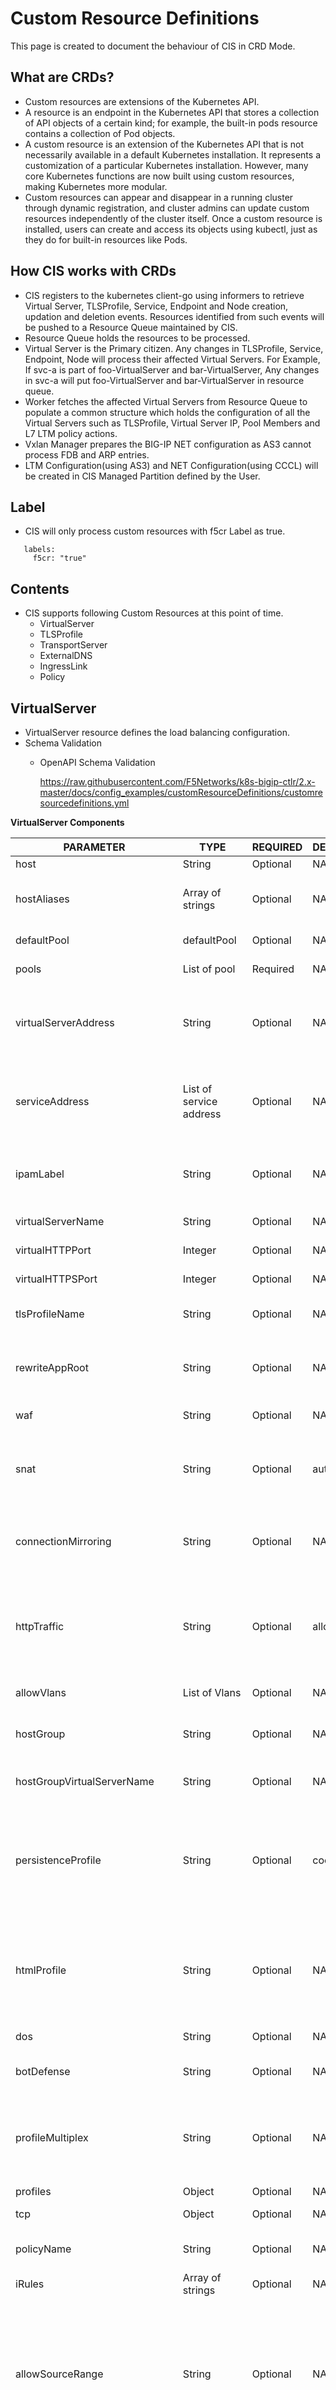 # Custom Resource Definitions 

This page is created to document the behaviour of CIS in CRD Mode.  

## What are CRDs? 

* Custom resources are extensions of the Kubernetes API. 
* A resource is an endpoint in the Kubernetes API that stores a collection of API objects of a certain kind; for example, the built-in pods resource contains a collection of Pod objects.
* A custom resource is an extension of the Kubernetes API that is not necessarily available in a default Kubernetes installation. It represents a customization of a particular Kubernetes installation. However, many core Kubernetes functions are now built using custom resources, making Kubernetes more modular.
*  Custom resources can appear and disappear in a running cluster through dynamic registration, and cluster admins can update custom resources independently of the cluster itself. Once a custom resource is installed, users can create and access its objects using kubectl, just as they do for built-in resources like Pods.

## How CIS works with CRDs

* CIS registers to the kubernetes client-go using informers to retrieve Virtual Server, TLSProfile, Service, Endpoint and Node creation, updation and deletion events. Resources identified from such events will be pushed to a Resource Queue maintained by CIS.
* Resource Queue holds the resources to be processed.
* Virtual Server is the Primary citizen. Any changes in TLSProfile, Service, Endpoint, Node will process their affected Virtual Servers. For Example, If svc-a is part of foo-VirtualServer and bar-VirtualServer, Any changes in svc-a will put foo-VirtualServer and bar-VirtualServer in resource queue.
* Worker fetches the affected Virtual Servers from Resource Queue to populate a common structure which holds the configuration of all the Virtual Servers such as TLSProfile, Virtual Server IP, Pool Members and L7 LTM policy actions.
* Vxlan Manager prepares the BIG-IP NET configuration as AS3 cannot process FDB and ARP entries.
* LTM Configuration(using AS3) and NET Configuration(using CCCL) will be created in CIS Managed Partition defined by the User.


## Label
* CIS will only process custom resources with f5cr Label as true. 
```
   labels:
     f5cr: "true"  
```

## Contents
* CIS supports following Custom Resources at this point of time.
  - VirtualServer
  - TLSProfile
  - TransportServer
  - ExternalDNS
  - IngressLink
  - Policy

## VirtualServer
   * VirtualServer resource defines the load balancing configuration.
   * Schema Validation
     - OpenAPI Schema Validation
     
        https://raw.githubusercontent.com/F5Networks/k8s-bigip-ctlr/2.x-master/docs/config_examples/customResourceDefinitions/customresourcedefinitions.yml


**VirtualServer Components**

| PARAMETER                        | TYPE                          | REQUIRED  | DEFAULT | DESCRIPTION                                                                                                                                                                                                      |
|----------------------------------|-------------------------------|-----------|---------|------------------------------------------------------------------------------------------------------------------------------------------------------------------------------------------------------------------|
| host                             | String                        | Optional  | NA      | Virtual Host                                                                                                                                                                                                     |
| hostAliases                      | Array of strings              | Optional  | NA      | Additional host names for a virtual server apart from the primary host                                                                                                                                           |
| defaultPool                      | defaultPool                   | Optional  | NA      | Default BIG-IP Pool for virtual server                                                                                                                                                                           |
| pools                            | List of pool                  | Required  | NA      | List of BIG-IP Pool members                                                                                                                                                                                      |
| virtualServerAddress             | String                        | Optional  | NA      | IP4/IP6 Address of BIG-IP Virtual Server. IP address can also be replaced by a reference to a Service_Address.                                                                                                   |
| serviceAddress                   | List of service address       | Optional  | NA      | Service address definition allows you to add a number of properties to your (virtual) server address                                                                                                             |
| ipamLabel                        | String                        | Optional  | NA      | IPAM label name for IP address management which is map to ip-range in IPAM controller deployment.                                                                                                                |
| virtualServerName                | String                        | Optional  | NA      | Custom name of BIG-IP Virtual Server                                                                                                                                                                             |
| virtualHTTPPort                  | Integer                       | Optional  | NA      | Specify HTTP port for the Virutal Server                                                                                                                                                                         |
| virtualHTTPSPort                 | Integer                       | Optional  | NA      | Specify HTTPS port for the Virtual Server                                                                                                                                                                        |
| tlsProfileName                   | String                        | Optional  | NA      | Describes the TLS profile Name for BIG-IP Virtual Server                                                                                                                                                         |
| rewriteAppRoot                   | String                        | Optional  | NA      | Rewrites the path in the HTTP Header (and Redirects) from \"/" (root path) to specifed path                                                                                                                      |
| waf                              | String                        | Optional  | NA      | Reference to WAF policy on BIG-IP                                                                                                                                                                                |
| snat                             | String                        | Optional  | auto    | Reference to SNAT pool on BIG-IP. The supported values are ``none``, ``auto``, ``self`` and the BIG-IP SNATPool path.                                                                                            |
| connectionMirroring              | String                        | Optional  | NA      | Controls connection-mirroring for high-availability.allowed value is "none" or "L4"                                                                                                                              |
| httpTraffic                      | String                        | Optional  | allow   | Configure behavior of HTTP Virtual Server. The allowed values are: allow: allow HTTP (default), none: only HTTPs, redirect: redirect HTTP to HTTPS.                                                              |
| allowVlans                       | List of Vlans                 | Optional  | NA      | list of Vlan objects to allow traffic from                                                                                                                                                                       |  
| hostGroup                        | String                        | Optional  | NA      | Label to group virtualservers with different host names into one in BIG-IP.                                                                                                                                      |
| hostGroupVirtualServerName       | String                        | Optional  | NA      | Custom name of BIG-IP Virtual Server when hostGroup exists.                                                                                                                                                      |
| persistenceProfile               | String                        | Optional  | cookie  | CIS uses the AS3 default persistence profile. VirtualServer CRD resource takes precedence over Policy CRD. Allowed values are existing BIG-IP Persistence profiles.                                              |
| htmlProfile                      | String                        | Optional  | NA      | Pathname of existing BIG-IP HTML profile. VirtualServer CRD resource takes precedence over Policy CRD. Allowed values are existing BIG-IP HTML profiles.                                                         |
| dos                              | String                        | Optional  | NA      | Pathname of existing BIG-IP DoS policy.                                                                                                                                                                          |
| botDefense                       | String                        | Optional  | NA      | Pathname of existing BIG-IP botDefense policy.                                                                                                                                                                   |
| profileMultiplex                 | String                        | Optional  | NA      | CIS uses the AS3 default profileMultiplex profile. Allowed values are existing BIG-IP profileMultiplex profiles.                                                                                                 |
| profiles                         | Object                        | Optional  | NA      | BIG-IP TCP Profiles.                                                                                                                                                                                             |
| tcp                              | Object                        | Optional  | NA      | BIG-IP TCP client and server profiles.                                                                                                                                                                           |
| policyName                       | String                        | Optional  | NA      | Name of Policy CRD to attach profiles/policies defined in it.                                                                                                                                                    |
| iRules                           | Array of strings              | Optional  | NA      | iRules to be attached to the VirtualServer.                                                                                                                                                                      |
| allowSourceRange                 | String                        | Optional  | NA      | Comma-separated list of CIDR addresses to allow inbound to services corresponding to VirtualServer CRD. Allowed values are comma-separated, CIDR formatted, IP addresses. For example: ``1.2.3.4/32,2.2.2.0/24`` |
| httpMrfRoutingEnabled            | boolean                       | 	Optional | false   | Specifies whether to use the HTTP message routing framework (MRF) functionality. This property is available on BIGIP 14.1 and above.                                                                             |
| additionalVirtualServerAddresses | List of virtualserver address | Optional  | NA      | List of virtual addresses additional to virtualServerAddress where virtual will be listening on.Uses AS3 virtualAddresses param to expose Virtual server which will listen to each IP address in list            |
| partition                        | String                        | Optional  | NA      | bigip partition                                                                                                                                                                                                  |
| hostPersistence                  | Object                        | Optional  | NA      | Persist session rule action will be added to the VS Policy based on the host. Allowed values are existing BIG-IP Persist session                                                                                 |
| bigipRouteDomain                 | Integer                       | Optional  | 0       | Appends route domain to the virtual addresses of the BigIP
| profileAdapt                 | Object                       | Optional  | NA       | BIG-IP Adapt profile for Virtual Server
                                                                                        |

**Note**:
   * **hostGroupVirtualServerName** will be considered only when the hostGroup is provided in the Virtual Server. 
     If you want to set the hostGroupVirtualServerName for the existing Virtual Servers, please delete those 
     Virtual Servers from the Kubernetes/Openshift cluster and re-apply the Virtual Servers with the hostGroupVirtualServerName. 
     And please make sure that hostGroupVirtualServerName is same across a hostGroup in Virtual Servers. Virtual Servers 
     which are in same hostGroup and using hostGroupVirtualServerName, do not get updated unless all the Virtual Servers 
     have same hostGroupVirtualServerName.


**Default Pool Components**

| PARAMETER           | TYPE              | REQUIRED | DEFAULT     | DESCRIPTION                                                                                                                             |
|---------------------|-------------------|----------|-------------|-----------------------------------------------------------------------------------------------------------------------------------------|
| service             | String            | Required | NA          | Service deployed in kubernetes cluster                                                                                                  |
| serviceNamespace    | String            | Optional | NA          | Namespace of service, define it if service is present in a namespace other than the one where Virtual Server Custom Resource is present |
| servicePort         | Integer or String | Required | NA          | Port to access Service.Could be service port, service port name or targetPort of the service                                            |                                                                                |
| loadBalancingMethod | String            | Optional | round-robin | Allowed values are existing BIG-IP Load Balancing methods for pools.                                                                    |
| nodeMemberLabel     | String            | Optional | NA          | List of Nodes to consider in NodePort Mode as BIG-IP pool members. This Option is only applicable for NodePort Mode                     |
| monitors            | monitor           | Optional | NA          | Specifies multiple monitors for VS Pool                                                                                                 |
| serviceDownAction   | String            | Optional | none        | Specifies connection handling when member is non-responsive                                                                             |
| reselectTries       | Integer           | Optional | 0           | Maximum number of attempts to find a responsive member for a connection                                                                 |
| reference           | String            | Required | NA          | Allowed values are **bigip** or **service**                                                                                             |
| name                | String            | Optional | NA          | pool name or reference to the pool name existing on bigip                                                                               |

**Pool Components**

| PARAMETER           | TYPE                                | REQUIRED | DEFAULT     | DESCRIPTION                                                                                                                             |
|---------------------|-------------------------------------|----------|-------------|-----------------------------------------------------------------------------------------------------------------------------------------|
| name                | String                              | Optional | NA          | pool name                                                                                                                               |
| path                | String                              | Required | NA          | Path to access the service                                                                                                              |
| service             | String                              | Required | NA          | Service deployed in kubernetes cluster                                                                                                  |
| waf                 | String                              | Optional | NA          | Reference to WAF policy on BIG-IP                                                                                                       |
| loadBalancingMethod | String                              | Optional | round-robin | Allowed values are existing BIG-IP Load Balancing methods for pools.                                                                    |
| nodeMemberLabel     | String                              | Optional | NA          | List of Nodes to consider in NodePort Mode as BIG-IP pool members. This Option is only applicable for NodePort Mode                     |
| servicePort         | Integer or String                   | Required | NA          | Port to access Service.Could be service port, service port name or targetPort of the service                                            |                                                                                |
| monitor             | monitor                             | Optional | NA          | Health Monitor to check the health of Pool Members                                                                                      |
| monitors            | monitor                             | Optional | NA          | Specifies multiple monitors for VS Pool                                                                                                 |
| minimumMonitors     | Integer or String | Optional | 1          | Member is down when fewer than minimum monitors report it healthy. Specify ‘all’ to require all monitors to be up.                          |
| rewrite             | String                              | Optional | NA          | Rewrites the path in the HTTP Header while submitting the request to pool members                                                       |
| serviceNamespace    | String                              | Optional | NA          | Namespace of service, define it if service is present in a namespace other than the one where Virtual Server Custom Resource is present |
 | serviceDownAction   | String                              | Optional | none        | Specifies connection handling when member is non-responsive                                                                             |
| reselectTries       | Integer                             | Optional | 0           | Maximum number of attempts to find a responsive member for a connection                                                                 |
| hostRewrite         | String                              | Optional | NA          | Rewrites the hostname http header while submitting the request to pool members                                                          |
| weight              | Integer                             | Optional | NA          | weight allocated to service A in AB deployment                                                                                          |
| alternateBackends   | List of backends for A/B deployment | Optional | NA          | List of alternate backends for AB deployment                                                                                            |

**Note**: **monitors** take priority over **monitor** if both are provided in VS spec.

**alternateBackends Components**

| PARAMETER        | TYPE    | REQUIRED | DEFAULT | DESCRIPTION                                                                                   |
|------------------|---------|----------|---------|-----------------------------------------------------------------------------------------------|
| service          | String  | Required | NA      | service name for alternate backend                                                            |
| serviceNamespace | String  | Optional | NA      | namespace of the backend service if its present in namespace different than virtual server CR |
| weight           | Integer | Optional | 100     | weight allocated for the alternate backend service                                            |

**Service_Address Components**

| PARAMETER | TYPE | REQUIRED | DEFAULT | DESCRIPTION                                                                                                            |
| ------ | ------ | ------ | ------ |------------------------------------------------------------------------------------------------------------------------|
| arpEnabled | Boolean | Optional | true | If true (default), the system services ARP requests on this address                                                    |
| icmpEcho | String | Optional | “enable” | If enabled, the system answers ICMP echo requests on this address. Values: “enable”, “disable”, “selective”            |
| routeAdvertisement | String | Optional | “disable” | If enabled, the route is advertised. Values: “enable”, “disable”, “selective”, “always”, “any”, “all”                  |
| spanningEnabled | Boolean | Optional | false | If true, this enables all BIG-IP systems in device group to listen for and process traffic on the same virtual address |
| trafficGroup | String | Optional | "default" | Specifies the traffic group which the Service_Address belongs.                                                         |

**Health Monitor**

| PARAMETER  | TYPE   | REQUIRED | DEFAULT   | DESCRIPTION                                                                                                                         |
|------------|--------|----------|-----------|-------------------------------------------------------------------------------------------------------------------------------------|
| type       | String | Required | NA        | http, https or tcp                                                                                                                  |
| send       | String | Required | “GET /rn” | HTTP request string to send.                                                                                                        |
| recv       | String | Optional | NA        | String or RegEx pattern to match in first 5,120 bytes of backend response.                                                          |
| interval   | Int    | Required | 5         | Seconds between health queries                                                                                                      |
| timeout    | Int    | Optional | 16        | Seconds before query fails                                                                                                          |
| targetPort | Int    | Optional | 0         | port (if any) monitor should probe ,if 0 (default) then pool member port is used.Translates to "Alias Service Port" on BIG-IP pool. |
| name       | String | Required | NA        | Reference to health monitor name existing on bigip                                                                                  |
| reference  | String | Required | NA        | Value should be bigip for referencing custom monitor on bigip                                                                       |
| sslProfile | String | Optional | NA        | sslProfile to attach to custom https monitor created on BIGIP.Applicable only for type "https" monitor                              |

**TCP Profile Components**

| PARAMETER   | TYPE    | REQUIRED | DEFAULT     | DESCRIPTION                                                                                   |
|-------------|---------|----------|-------------|-----------------------------------------------------------------------------------------------|
| client      | String  | Required | Custom_TCP  | CIS uses the AS3 default TCP client profile. Allowed values are existing BIG-IP TCP Client profiles.|
| server      | String  | Optional | NA          | Allowed values are existing BIG-IP TCP Server profiles. **Note: Server TCP Profile can only be used along with Client profile.**|

**Note**:
* monitor can be a reference to existing helathmonitor on bigip in which case, name and reference are required parameters.
* For creating health monitor object on bigip with UserInput type, send, interval are required parameters.

**hostPersistence Components**
| PARAMETER        | TYPE    | REQUIRED | DEFAULT | DESCRIPTION                                                                                   |
|------------------|---------|----------|---------|-----------------------------------------------------------------------------------------------|
| method             | String  | Optional | NA      | Allowed values are existing BIG-IP Persist session values.                                  |
| metaData           | Object  | Optional | NA      | Attributes to be configured based on the hostPersistence Method.                            |

**hostPersistence metaData Params**
| PARAMETER        | TYPE    | REQUIRED FOR PERSIST METHODS | DEFAULT | DESCRIPTION                                                                                   |
|------------------|---------|----------------------|---------|-----------------------------------------------------------------------------------------------|
| name             | String  | cookieInsert, cookieRewrite, cookiePassive, cookieHash | NA      | Name of cookie                                                            |
| key              | String  | universal, hash, carp | NA      | The key to use.          |
| netmask          | String  | sourceAddress, destinationAddress | NA      | Network mask                              |
| timeout          | Integer | sourceAddress, destinationAddress, universal, carp, hash, cookieHash | NA      | Timeout value in seconds                              |
| expiry           | String  | cookieInsert, cookieRewrite | NA      | Expiration duration expressed as [Nd][HH:MM[:SS]]                              |
| offset           | Integer | cookieHash | NA      | Offset into hash                              |
| length           | Integer | cookieHash | NA      | Substring length                              |


**Note**
  * hostPersistence will be configured when host is present in the Virtual Server CR.
  * method value none will disable the persistence for the respective host.
  * MetaData params should be configured as per the Method name.


**Adapt Profile Components**
| PARAMETER        | TYPE    | REQUIRED | DEFAULT | DESCRIPTION                                                                                   |
|------------------|---------|----------|---------|-----------------------------------------------------------------------------------------------|
| request             | String  | Optional | NA      | Reference to existing request adapt profile on BIG-IP.                                  |
| response           | String  | Optional | NA      | Reference to existing response adapt profile on BIG-IP.                            |

**Note**
  * profileAdapt in Virtual Server CR takes precedence over profileAdapt in Policy CR.


### Examples

   https://github.com/F5Networks/k8s-bigip-ctlr/tree/2.x-master/docs/config_examples/customResource/VirtualServer

   
## TLSProfile
   * TLSProfile is used to specify the TLS termination for a single/list of services in a VirtualServer Custom Resource. TLS termination relies on SNI. Any non-SNI traffic received on port 443 may result in connection issues. 
   * TLSProfile can be created either with certificates stored as k8s secrets or can be referenced to profiles existing in BIG-IP
   * Schema Validation
     - OpenAPI Schema Validation
     
        https://raw.githubusercontent.com/F5Networks/k8s-bigip-ctlr/2.x-master/docs/config_examples/customResourceDefinitions/customresourcedefinitions.yml


**TLSProfile Components**

| PARAMETER       | TYPE           | REQUIRED | DEFAULT | DESCRIPTION                                                                                                                                                   |
|-----------------|----------------|----------|---------|---------------------------------------------------------------------------------------------------------------------------------------------------------------|
| termination     | String         | Required | NA      | Termination on BIG-IP Virtual Server. Allowed options are [edge, reencrypt, passthrough]                                                                      |
| clientSSL       | String         | Required | NA      | Single ClientSSL Profile on the BIG-IP OR a kubernetes secret.                                                                                                |
| clientSSLs      | List of string | Required | NA      | Multiple ClientSSL Profiles on the BIG-IP OR list of kubernetes secrets.                                                                                      |
| serverSSL       | String         | Optional | NA      | Single ServerSSL Profile on the BIG-IP OR a kubernetes secret.                                                                                                |
| serverSSLs      | List of string | Optional | NA      | Multiple ServerSSL Profiles on the BIG-IP OR list of kubernetes secrets.                                                                                      |
| reference       | String         | Required | NA      | Describes the location of profile, BIG-IP,k8s Secrets or mix of serverssl from bigip refernce and clientssl from secret.Allowed values: [bigip,secret,hybrid] |
| clientSSLParams | Object         | Optional | NA      | List of settings that needs to be applied to clientSSL custom profiles created by CIS through reference secret                                                |
| serverSSLParams | Object         | Optional | NA      | List of settings that needs to be applied to serverSSL custom profiles created by CIS through reference secret                                                |

**Note**:
* If reference in tls spec is set to hybrid, profileReference in clientSSLParams and serverSSLParams are used to define profile reference for clientSSL and serverSSL respectively.

**ClientSSLParams**

| PARAMETER            | TYPE    | REQUIRED | DEFAULT | DESCRIPTION                                                                                                                                  |
|----------------------|---------|----------|---------|----------------------------------------------------------------------------------------------------------------------------------------------|
| renegotiationEnabled | Boolean | Optional | true    | If false, disables renegotiation on the custom clientssl profile created by CIS through reference secret.                                    |
| profileReference     | String  | Optional | NA      | Allowed values: [bigip, secret]. If reference in tls spec is set to hybrid, this parameter is used to define profile reference for clientSSL |

**ServerSSLParams**

| PARAMETER            | TYPE    | REQUIRED | DEFAULT | DESCRIPTION                                                                                                                                  |
|----------------------|---------|----------|---------|----------------------------------------------------------------------------------------------------------------------------------------------|
| renegotiationEnabled | Boolean | Optional | true    | If false, disables renegotiation on the custom serverssl profile created by CIS through reference secret.                                    |
| profileReference     | String  | Optional | NA      | Allowed values: [bigip, secret]. If reference in tls spec is set to hybrid, this parameter is used to define profile reference for serverSSL |

**Note**:
* CIS has a 1:1 mapping for a domain(CommonName) and BIG-IP-VirtualServer.
* User can create any number of custom resources for a single domain. For example, User is flexible to create 2 VirtualServers with 
different terminations(for same domain), one with edge and another with re-encrypt. Todo this he needs to create two VirtualServers one with edge TLSProfile and another with re-encrypt TLSProfile.
  - Both the VirutalServers should be created with same virtualServerAddress
* Single or Group of VirtualServers(with same virtualServerAddress) will be created as one common BIG-IP-VirtualServer.
* If user want to update secure virtual (TLS Virtual) server to insecure virtual (non-TLS server) server. User needs to delete the secure virtual server first and create a new virtual server.

### Examples

   https://github.com/F5Networks/k8s-bigip-ctlr/tree/2.x-master/docs/config_examples/customResource/VirtualServerWithTLSProfile

## TransportServer
   * TransportServer resource expose non-HTTP traffic configuration for a virtual server address in BIG-IP.
   * Schema Validation
     - OpenAPI Schema Validation
     
        https://raw.githubusercontent.com/F5Networks/k8s-bigip-ctlr/2.x-master/docs/config_examples/customResourceDefinitions/customresourcedefinitions.yml


**TransportServer Components**

| PARAMETER            | TYPE                    | REQUIRED | DEFAULT                      | DESCRIPTION                                                                                                                                                                                                                                  |
|----------------------|-------------------------|----------|------------------------------|----------------------------------------------------------------------------------------------------------------------------------------------------------------------------------------------------------------------------------------------|
| pool                 | pool                    | Required | NA                           | BIG-IP Pool member                                                                                                                                                                                                                           |
| virtualServerAddress | String                  | Optional | NA                           | IPv4/IPv6 IP Address of BIG-IP Virtual Server. IP address can also be replaced by a reference to a Service_Address.                                                                                                                          |
| ipamLabel            | String                  | Optional | NA                           | IPAM label name for IP address management which is map to ip-range in IPAM controller deployment.                                                                                                                                            |
| hostGroup            | String                  | Optional | NA                           | To leverage the IP from VS CR using the same VS HostGroup name and Vice-versa.                                                                                                                                                               |
| policyName           | String                  | Optional | NA                           | Name of Policy CRD to attach profiles/policies defined in it.                                                                                                                                                                                |
| serviceAddress       | List of service address | Optional | NA                           | Service address definition allows you to add a number of properties to your (virtual) server address                                                                                                                                         |
| virtualServerPort    | String                  | Required | NA                           | Port Address of BIG-IP Virtual Server                                                                                                                                                                                                        |
| virtualServerName    | String                  | Optional | NA                           | Custom name of BIG-IP Virtual Server                                                                                                                                                                                                         |
| type                 | String                  | Optional | tcp                          | "tcp", "udp" or "sctp" L4 transport server type                                                                                                                                                                                              |
| mode                 | String                  | Required | NA                           | "standard" or "performance". A Standard mode transport server processes connections using the full proxy architecture. A Performance mode transport server uses FastL4 packet-by-packet TCP behavior.                                        |
| snat                 | String                  | Optional | auto                         |  The supported values are ``none``, ``auto``, ``self`` and the BIGIP SNATPool path.                                                                                                                                            |
| connectionMirroring  | String                  | Optional | NA                           | Controls connection-mirroring for high-availability.allowed value is "none" or "L4"                                                                                                                                                          |
| allowVlans           | List of Vlans           | Optional | Allow traffic from all VLANS | list of Vlan objects to allow traffic from                                                                                                                                                                                                   |
| host                 | String                  | Optional | NA                           | HostName of the Virtual Server                                                                                                                                                                                                               |
| iRules               | List of iRules Optional | Optional | NA                           | List of iRules to attach. Example:["/Common/my-irule"]                                                                                                                                                                                       |
| persistenceProfile   | String                  | Optional | source-address               | CIS uses the AS3 default persistence profile. TransportServer CRD resource takes precedence over Policy CRD. Allowed values are existing BIG-IP Persistence profiles.                                                                        |
| dos                  | String                  | Optional | NA                           | Pathname of existing BIG-IP DoS policy.                                                                                                                                                                                                      |
| profiles             | Object                  | Optional | NA                           | BIG-IP TCP Profiles.                                                                                                                                                                                                                         |
| tcp                  | Object                  | Optional | NA                           | BIG-IP TCP client and server profiles.                                                                                                                                                                                                       |
| profileL4            | String                  | Optional | basic                        | The default value is ``basic`` but it is not configurable if the profileL4 spec is not included in TS or Policy CR. Transport CRD resource takes precedence over Policy CRD resource. Allowed values are existing BIG-IP profileL4 profiles. |
| partition            | String                  | Optional | NA                           | bigip partition                                                                                                                                                                                                                              |
| bigipRouteDomain                 | Integer                       | Optional  | 0       | Appends route domain to the virtual addresses of the BigIP
                                                                                        |

**Pool Components**

| PARAMETER | TYPE    | REQUIRED | DEFAULT | DESCRIPTION                                        |
| ------ |---------| ------ | ------ |----------------------------------------------------|
| service | String  | Required | NA | Service deployed in kubernetes cluster             |
| servicePort | Integer or String  | Required | NA | Port to access Service.Could be service port, service port name or targetPort of the service|
| monitor | monitor  | Optional | NA | Health Monitor to check the health of Pool Members |
| monitors | monitor | Optional | NA | Specifies multiple monitors for TS Pool            |
| loadBalancingMethod  | String  | Optional | round-robin      | Allowed values are existing BIG-IP Load Balancing methods for pools.|
| nodeMemberLabel  | String  | Optional | NA      | List of Nodes to consider in NodePort Mode as BIG-IP pool members. This Option is only applicable for NodePort Mode                     |
| serviceDownAction | String  | Optional | none    | Specifies connection handling when member is non-responsive                                                                             |
| reselectTries | Integer | Optional | 0       | Maximum number of attempts to find a responsive member for a connection                                                                 |
| serviceNamespace | String  | Optional | NA      | Namespace of service, define it if service is present in a namespace other than the one where transport Server Custom Resource is present |

**Note**: **monitors** take priority over **monitor** if both are provided in TS spec.

**Service_Address Components**

| PARAMETER | TYPE | REQUIRED | DEFAULT | DESCRIPTION |
| ------ | ------ | ------ | ------ | ------ |
| arpEnabled | Boolean | Optional | true |  If true (default), the system services ARP requests on this address |
| icmpEcho | String | Optional | “enable” | If true (default), the system answers ICMP echo requests on this address. Values: “enable”, “disable”, “selective” |
| routeAdvertisement | String | Optional | “disable” | If true, the route is advertised. Values: “enable”, “disable”, “selective”, “always”, “any”, “all” |
| spanningEnabled | Boolean | Optional | false | Enable all BIG-IP systems in device group to listen for and process traffic on the same virtual address |
| trafficGroup | String | Optional | "default" | Specifies the traffic group which the Service_Address belongs. |

**TCP Profile Components**

| PARAMETER   | TYPE    | REQUIRED | DEFAULT     | DESCRIPTION                                                                                   |
|-------------|---------|----------|-------------|-----------------------------------------------------------------------------------------------|
| client      | String  | Required | Custom_TCP  | CIS uses the AS3 default TCP client profile. Allowed values are existing BIG-IP TCP Client profiles.|
| server      | String  | Optional | NA          | Allowed values are existing BIG-IP TCP Server profiles. **Note: Server TCP Profile can only be used along with Client profile.**|


**Health Monitor**

| PARAMETER | TYPE | REQUIRED | DEFAULT | DESCRIPTION |
| ------ | ------ | ------ | ------ | ------ |
| type | String | Required | NA |  http or https |
| interval | Int | Required | 5 | Seconds between health queries |
| timeout | Int | Optional | 16 | Seconds before query fails |
| targetPort | Int | Optional | 0 | Port (if any) monitor should probe ,if 0 (default) then pool member port is used.Translates to "Alias Service Port" on BIG-IP pool.  |
| name | String | Required | NA | Refrence to health monitor name existing on bigip|
| reference | String  | Required | NA | Value should be bigip for referencing custom monitor on bigip|

**Note**:
* monitor can be a reference to existing helathmonitor on bigip in which case, name and reference are required parameters.
* For creating health monitor object on bigip with UserInput type, send, interval are required parameters.

### Examples

   https://github.com/F5Networks/k8s-bigip-ctlr/tree/2.x-master/docs/config_examples/customResource/TransportServer

## ExternalDNS
   * ExternalDNS CRD's allows you to control DNS records dynamically via Kubernetes/OSCP resources in a DNS provider-agnostic way.
   * Schema Validation
     - OpenAPI Schema Validation
     
        https://raw.githubusercontent.com/F5Networks/k8s-bigip-ctlr/2.x-master/docs/config_examples/customResourceDefinitions/customresourcedefinitions.yml


**ExternalDNS Components**

| PARAMETER | TYPE | REQUIRED | DEFAULT     | DESCRIPTION                           |
| ------ | ------ |----------|-------------|---------------------------------------|
| domainName | String | Required | NA          | Domain name of virtual server CRD     |
| dnsRecordType | String | Required | A           | DNS record type                       |
| clientSubnetPreferred | boolean | Optional | false       | Client Subnet Preferred flag          |
| loadBalancerMethod | String | Required | round-robin | Load balancing method for DNS traffic |
| pools | pool | Optional | NA          | GTM Pools                             |

**Pool Components**

| PARAMETER         | TYPE    | REQUIRED | DEFAULT       | DESCRIPTION                                                                                                |
|-------------------|---------|----------|---------------|------------------------------------------------------------------------------------------------------------|
| name              | String  | Required | NA            | Name of the GSLB pool                                                                                      |
| dnsRecordType     | String  | Optional | NA            | DNS record type                                                                                            |
| order             | Integer | Optional | NA            | Priority order of wideIP pool members (effective when used with Global Availability load balancing method) |
| loadBalanceMethod | String  | Optional | round-robin   | Load balancing method for DNS traffic                                                                      |
| lbModeFallback    | String  | Optional | return-to-dns | Load balancing mode that the system uses if preferred and alternate loadbalancing modes are unsuccessful   |
| dataServerName    | String  | Required | NA            | Name of the GSLB server on BIG-IP (i.e. /Common/SiteName)                                                  |
| monitor           | Monitor | Optional | NA            | Monitor for GSLB Pool                                                                                      |
| monitors          | Monitor | Optional | NA            | Specifies multiple monitors for GSLB Pool                                                                  |
| ratio             | Integer | Optional | 1             | Ratio weight assigned to GSLB pool                                                                         |



**Note**: The user needs to mention the same GSLB DataServer Name to dataServerName field, which is created on the BIG-IP common partition.

**GSLB Monitor Components**

| PARAMETER | TYPE | REQUIRED | DEFAULT | DESCRIPTION |
| ------ | ------ | ------ | ------ | ------ |
| type | String | Required | NA |  http or https |
| send | String | Required | NA | Send string for monitor i.e. "GET /health  HTTP/1.1\r\nHOST: example.com\r\n" |
| recv | String | Optional | NA | Receive string and can be empty |
| interval | Int | Required | 5 | Seconds between health queries |
| timeout | Int | Optional | 16 | Seconds before query fails |

Refer https://github.com/F5Networks/k8s-bigip-ctlr/blob/2.x-master/docs/config_examples/customResource/ExternalDNS/README.md 

**Note**: 
* To set up external DNS using BIG-IP GTM user needs to first manually configure GSLB → Datacenter and GSLB → Server on BIG-IP common partition.
* CIS deployment parameter `--gtm-bigip-url`, `--gtm-bigip-username`, `--gtm-bigip-password` and `--gtm-credentials-directory` can be used to configure External DNS. [See Documentation](https://clouddocs.f5.com/containers/latest/userguide/cis-installation.html)

Known Issues:
* CIS does not update the GSLB pool members when virtual server CRD's virtualServerAddress is updated or virtual server CRD is deleted for a domain.

### Examples

   https://github.com/F5Networks/k8s-bigip-ctlr/tree/2.x-master/docs/config_examples/customResource/ExternalDNS


## IngressLink

Refer https://github.com/F5Networks/k8s-bigip-ctlr/tree/2.x-master/docs/config_examples/customResource/IngressLink/README.md

## Policy CRD 

Refer https://github.com/F5Networks/k8s-bigip-ctlr/tree/2.x-master/docs/config_examples/customResource/Policy


# Note
* “--custom-resource-mode=true” deploys CIS in Custom Resource Mode. [See Documentation](https://clouddocs.f5.com/containers/latest/userguide/cis-installation.html)
* CIS does not watch for ingress/routes/configmaps when deployed in CRD Mode.
* CIS does not support combination of CRDs with any of Ingress/Routes and Configmaps.

# IP address management using the IPAM controller

CIS can manage the virtual server address for VS and TS using the IPAM controller. The IPAM controller is a container provided by F5 for IP address management and it runs in parallel to the F5 ingress controller a pod in the Kubernetes/Openshift cluster. You can use the F5 IPAM controller to automatically allocate IP addresses to Virtual Servers, Transport Servers from a specified IP address range. You can specify this IP range in the IPAM Controller deployment file while deploying the IPAM controller.

Specify the IPAM label `--ipamLabel` as an argument in VS and TS CRD.
Example: `--ipamLabel="Prod"`

[See Documentation](https://clouddocs.f5.com/containers/latest/userguide/ipam/) 


